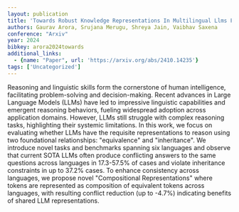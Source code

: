 ```yaml
---
layout: publication
title: 'Towards Robust Knowledge Representations In Multilingual Llms For Equivalence And Inheritance Based Consistent Reasoning'
authors: Gaurav Arora, Srujana Merugu, Shreya Jain, Vaibhav Saxena
conference: "Arxiv"
year: 2024
bibkey: arora2024towards
additional_links:
  - {name: "Paper", url: 'https://arxiv.org/abs/2410.14235'}
tags: ['Uncategorized']
---
```

Reasoning and linguistic skills form the cornerstone of human intelligence,
facilitating problem-solving and decision-making. Recent advances in Large
Language Models (LLMs) have led to impressive linguistic capabilities and
emergent reasoning behaviors, fueling widespread adoption across application
domains. However, LLMs still struggle with complex reasoning tasks,
highlighting their systemic limitations. In this work, we focus on evaluating
whether LLMs have the requisite representations to reason using two
foundational relationships: "equivalence" and "inheritance". We introduce novel
tasks and benchmarks spanning six languages and observe that current SOTA LLMs
often produce conflicting answers to the same questions across languages in
17.3-57.5% of cases and violate inheritance constraints in up to 37.2% cases.
To enhance consistency across languages, we propose novel "Compositional
Representations" where tokens are represented as composition of equivalent
tokens across languages, with resulting conflict reduction (up to -4.7%)
indicating benefits of shared LLM representations.
